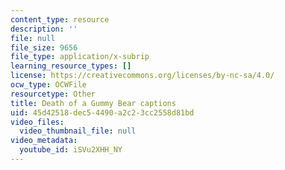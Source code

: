 ```yaml
---
content_type: resource
description: ''
file: null
file_size: 9656
file_type: application/x-subrip
learning_resource_types: []
license: https://creativecommons.org/licenses/by-nc-sa/4.0/
ocw_type: OCWFile
resourcetype: Other
title: Death of a Gummy Bear captions
uid: 45d42518-dec5-4490-a2c2-3cc2558d81bd
video_files:
  video_thumbnail_file: null
video_metadata:
  youtube_id: iSVu2XHH_NY
---
```

